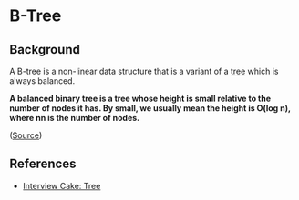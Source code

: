 # B-Tree

## Background

A B-tree is a non-linear data structure that is a variant of a [tree](../tree/README.md) which is always balanced.

**A balanced binary tree is a tree whose height is small relative to the number of nodes it has. By small, we usually mean the height is O(log n), where nn is the number of nodes.**

([Source](https://www.interviewcake.com/concept/cpp/tree?))

## References

- [Interview Cake: Tree](https://www.interviewcake.com/concept/cpp/tree?)
